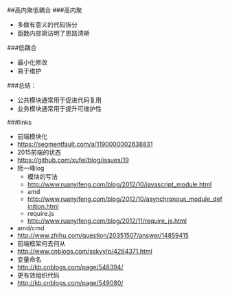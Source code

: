 ##高内聚低耦合
###高内聚
- 多做有意义的代码拆分
- 函数内部简洁明了思路清晰

###低耦合
- 最小化修改
- 易于维护

###总结：
- 公共模块通常用于促进代码复用
- 业务模块通常用于提升可维护性

###links
- 前端模块化
- https://segmentfault.com/a/1190000002638831
- 2015前端的状态
- https://github.com/xufei/blog/issues/19
- 阮一峰log
    - 模块的写法
    - http://www.ruanyifeng.com/blog/2012/10/javascript_module.html
    - amd 
    - http://www.ruanyifeng.com/blog/2012/10/asynchronous_module_definition.html
    - require.js
    - http://www.ruanyifeng.com/blog/2012/11/require_js.html
- amd/cmd
- http://www.zhihu.com/question/20351507/answer/14859415 
- 前端框架何去何从
- http://www.cnblogs.com/sskyy/p/4264371.html
- 变量命名
- http://kb.cnblogs.com/page/548394/
- 更有效组织代码
- http://kb.cnblogs.com/page/549080/